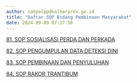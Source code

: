 ```yaml
---
author: satpolpp@kalbarprov.go.id
title: "Daftar SOP Bidang Pembinaan Masyarakat"
date: 2024-09-09 07:27:56
---
```

<p><a href="/file/szYHwUjLPWhPqODa0T11.pdf" title="SOP BINMAS 81-84_rotated.pdf">81. SOP SOSIALISASI PERDA DAN PERKADA</a></p>

<p><a href="/file/szYHwUjLPWhPqODa0T11.pdf">82. SOP PENGUMPULAN DATA DETEKSI DINI</a></p>

<p><a href="/file/szYHwUjLPWhPqODa0T11.pdf">83. SOP PEMBINAAN DAN PENYULUHAN</a></p>

<p><a href="/file/szYHwUjLPWhPqODa0T11.pdf">84. SOP RAKOR TRANTIBUM</a></p>
